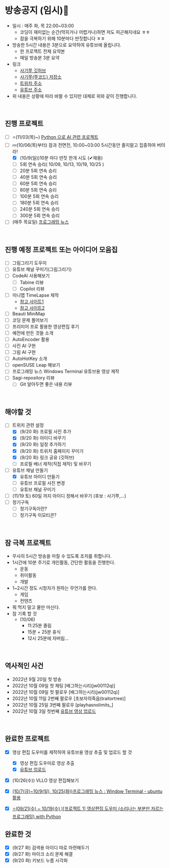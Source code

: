 # 방송공지 (임시)🐊

- 일시 : 매주 화, 목 22:00~03:00
  - 코딩이 재미없는 순간(막히거나 어렵거나)하면 저도 피곤해지네요 ㅎㅎ
  - 잠을 극복하기 위해 10분마다 딴짓합니다 ㅎㅎ
- 방송한 5시간 내용은 3분으로 요약하여 유튜브에 올립니다.
  - 한 프로젝트 전체 요약본
  - 매일 방송분 3분 요약
- 링크
  - [사기쭈 깃허브](https://github.com/SAgiKPJH)
  - [사기쭈(쭈코드) 저장소](https://github.com/SAgiKPJH/SAGI_JJU-JJUCODE-)
  - [트위치 주소](https://www.twitch.tv/juhyung1021/about)
  - [유튜브 주소](https://www.youtube.com/channel/UCgjLsHt7hCXShJJq7KVbD-Q)
- 위 내용은 상황에 따라 바뀔 수 있지만 대체로 위와 같이 진행합니다.

<br>

## 진행 프로젝트

- [ ] ⭐(11/03(목)~) [Python 으로 AI 관련 프로젝트](https://github.com/SAgiKPJH/SAGI_JJU-JJUCODE-/tree/main/Project/02%20AI%20%EC%9D%B8%EA%B3%B5%EC%A7%80%EB%8A%A5%20%EB%BF%8C%EC%85%94%EB%B2%84%EB%A0%A4%20%ED%94%84%EB%A1%9C%EC%A0%9D%ED%8A%B8)
- [ ] 💤(10/06(목)부터) 잠과 전면전, 10:00~03:00 5시간동안 졸지말고 집중하여 버텨라!
  - [x] (10/9(일))10분 마다 딴짓 한개 시도 (✔채용)
  - [ ] 5회 연속 승리( 10/09, 10/13, 10/19, 10/25 )
  - [ ] 20분 5회 연속 승리
  - [ ] 40분 5회 연속 승리
  - [ ] 60분 5회 연속 승리
  - [ ] 80분 5회 연속 승리
  - [ ] 100분 5회 연속 승리
  - [ ] 180분 5회 연속 승리
  - [ ] 240분 5회 연속 승리
  - [ ] 300분 5회 연속 승리
- [ ] (매주 목요일) [프로그래밍 뉴스](https://github.com/SAgiKPJH/SAGI_JJU-JJUCODE-/tree/main/News)

<br>

## 진행 예정 프로젝트 또는 아이디어 모음집

- [ ] 그림그리기 도우미
- [ ] 유튜브 채널 꾸미기(그림그리기)
- [ ] CodeAI 사용해보기
  - [ ] Tabine 리뷰
  - [ ] Copilot 리뷰
- [ ] 미니맵 TimeLapse 제작
  - [참고 사이트1](https://github.com/BenRogersWPG/VSCode-Transparent-Minimap)
  - [참고 사이트2](https://github.com/Gerrnperl/outline-map)
- [ ] Beauti MiniMap
- [ ] 코딩 문제 풀어보기
- [ ] 프리미어 프로 활용한 영상편집 후기
- [ ] 예전에 만든 것들 소개
- [ ] AutoEncoder 활용
- [ ] 사진 AI 구현
- [ ] 그림 AI 구현
- [ ] AutoHotKey 소개
- [ ] openSUSE Leap 해보기
- [ ] 프로그래밍 뉴스 Windows Terminal 유튜브용 영상 제작
- [ ] Sagi-repository 리뷰
  - [ ] Git 알아두면 좋은 내용 리뷰

<br>

## 해야할 것

- [ ] 트위치 관련 설정
  - [x] (9/20 화) 프로필 사진 추가
  - [x] (9/20 화) 아이디 바꾸기
  - [x] (9/20 화) 일정 추가하기
  - [x] (9/20 화) 트위치 홈페이지 꾸미기
  - [x] (9/20 화) 링크 공유 (깃허브)
  - [ ] 프로필 베너 제작(직접 제작) 및 바꾸기
- [ ] 유튜브 채널 만들기
  - [x] 유튜브 아이디 만들기
  - [ ] 유튜브 프로필 사진 변경
  - [ ] 유튜브 채널 꾸미기
- [ ] (11/19 토) 60일 까지 아이디 정해서 바꾸기 (후보 : 사기쭈,...)
- [ ] 정기구독
  - [ ] 정기구독이란?
  - [ ] 정기구독 이모티콘?

<br>

## 잠 극복 프로젝트

- 무사히 5시간 방송을 마칠 수 있도록 조치를 취합니다.
- 1시간에 10분 주기로 개인활동, 간단한 활동을 진행한다.
  - 운동
  - 취미활동
  - 개발
- 1~2시간 정도 시청자가 원하는 무언가를 한다.
  - 게임
  - 컨텐츠
- 뭐 먹지 말고 물만 마신다.
- 잠 기록 할 것
  - (10/06)
    - 11:25분 졸림
    - 15분 + 25분 휴식
    - 12시 25분에 자버림...

<br>

## 역사적인 사건

- 2022년 9월 20일 첫 방송
- 2022년 10월 09일 첫 채팅 [배그하는시리(jw00112q)]
- 2022년 10월 09일 첫 팔로우 [배그하는시리(jw00112q)]
- 2022년 10월 11일 2번째 팔로우 [초보자의죽음(traitortree)]
- 2022년 10월 25일 3번째 팔로우 [playhasnolimits_]
- 2022년 10월 3일 첫번째 [유튜브 영상 업로드](https://www.youtube.com/watch?v=SuNGFuhZz70)

<br>

## 완료한 프로젝트

- [x] 영상 편집 도우미를 제작하여 유튜브용 영상 추출 및 업로드 할 것
  - [x] 영상 편집 도우미로 영상 추출
  - [x] [유튜브 업로드](https://www.youtube.com/watch?v=SuNGFuhZz70)
- [x] (10/26(수)) VLLO 영상 편집해보기
- [x] [(10/7(금)~10/9(일), 10/25(화))프로그래밍 뉴스 : Window Terminal - ubuntu 활용](https://github.com/SAgiKPJH/SAGI_JJU-JJUCODE-/blob/main/News/2022/Windows%20Terminal.md)
- [x] [⭐(09/21(수) ~ 10/19(수) )[프로젝트 1] 영상편집 도우미 (소리나는 부분만 자르는 프로그래밍) with Python](https://github.com/SAgiKPJH/SAGI_JJU-JJUCODE-/tree/main/Project/01%20%EC%98%81%EC%83%81%ED%8E%B8%EC%A7%91%20%EB%8F%84%EC%9A%B0%EB%AF%B8%20in%20python)


## 완료한 것
- [x] (9/27 화) 검색용 아이디 따로 마련해두기
- [x] (9/27 화) 마이크 소리 문제 해결
- [x] (9/20 화) 키보드 누름 시각화
